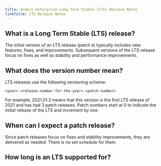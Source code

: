 ```yaml
---
title: Armory Enterprise Long Term Stable (LTS) Release Notes
linkTitle: LTS Release Notes
---
```


## What is a Long Term Stable (LTS) release?

The initial version of an LTS release (patch `0`) typically includes new features, fixes, and improvements. Subsequent versions of the LTS release focus on fixes as well as stability and performance improvements.

## What does the version number mean?

LTS releases use the following versioning scheme:

```
<year>.<release-number-for-the-year>.<patch-number>
```

For example, 2021.01.3 means that this version is the first LTS release of 2021 and has had 3 patch releases. Patch numbers start at 0 to indicate the initial release of the LTS and increment by one.

## When can I expect a patch release?

Since patch releases focus on fixes and stability improvements, they are delivered as needed. There is no set schedule for them.

## How long is an LTS supported for?